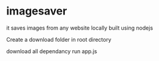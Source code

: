 # imagesaver
it saves images from any website locally built using nodejs

Create a download folder in root directory 

download all dependancy
run app.js
